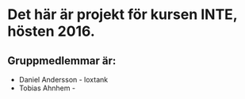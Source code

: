 # Det här är projekt för kursen INTE, hösten 2016.

## Gruppmedlemmar är:
* Daniel Andersson - loxtank
* Tobias Ahnhem -
